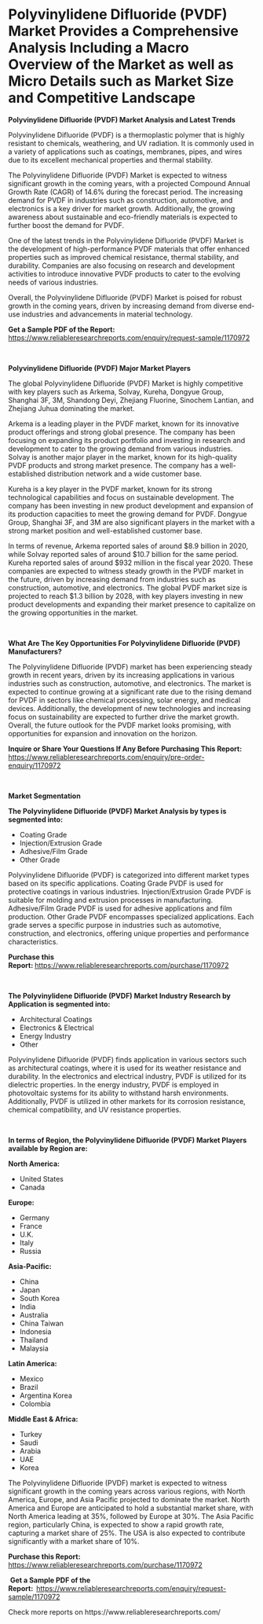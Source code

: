 <p><h1>Polyvinylidene Difluoride (PVDF) Market Provides a Comprehensive Analysis Including a Macro Overview of the Market as well as Micro Details such as Market Size and Competitive Landscape</h1></p><p><strong>Polyvinylidene Difluoride (PVDF) Market Analysis and Latest Trends</strong></p>
<p><p>Polyvinylidene Difluoride (PVDF) is a thermoplastic polymer that is highly resistant to chemicals, weathering, and UV radiation. It is commonly used in a variety of applications such as coatings, membranes, pipes, and wires due to its excellent mechanical properties and thermal stability.</p><p>The Polyvinylidene Difluoride (PVDF) Market is expected to witness significant growth in the coming years, with a projected Compound Annual Growth Rate (CAGR) of 14.6% during the forecast period. The increasing demand for PVDF in industries such as construction, automotive, and electronics is a key driver for market growth. Additionally, the growing awareness about sustainable and eco-friendly materials is expected to further boost the demand for PVDF.</p><p>One of the latest trends in the Polyvinylidene Difluoride (PVDF) Market is the development of high-performance PVDF materials that offer enhanced properties such as improved chemical resistance, thermal stability, and durability. Companies are also focusing on research and development activities to introduce innovative PVDF products to cater to the evolving needs of various industries.</p><p>Overall, the Polyvinylidene Difluoride (PVDF) Market is poised for robust growth in the coming years, driven by increasing demand from diverse end-use industries and advancements in material technology.</p></p>
<p><strong>Get a Sample PDF of the Report:&nbsp;</strong> <a href="https://www.reliableresearchreports.com/enquiry/request-sample/1170972">https://www.reliableresearchreports.com/enquiry/request-sample/1170972</a></p>
<p>&nbsp;</p>
<p><strong>Polyvinylidene Difluoride (PVDF) Major Market Players</strong></p>
<p><p>The global Polyvinylidene Difluoride (PVDF) Market is highly competitive with key players such as Arkema, Solvay, Kureha, Dongyue Group, Shanghai 3F, 3M, Shandong Deyi, Zhejiang Fluorine, Sinochem Lantian, and Zhejiang Juhua dominating the market. </p><p>Arkema is a leading player in the PVDF market, known for its innovative product offerings and strong global presence. The company has been focusing on expanding its product portfolio and investing in research and development to cater to the growing demand from various industries. Solvay is another major player in the market, known for its high-quality PVDF products and strong market presence. The company has a well-established distribution network and a wide customer base.</p><p>Kureha is a key player in the PVDF market, known for its strong technological capabilities and focus on sustainable development. The company has been investing in new product development and expansion of its production capacities to meet the growing demand for PVDF. Dongyue Group, Shanghai 3F, and 3M are also significant players in the market with a strong market position and well-established customer base.</p><p>In terms of revenue, Arkema reported sales of around $8.9 billion in 2020, while Solvay reported sales of around $10.7 billion for the same period. Kureha reported sales of around $932 million in the fiscal year 2020. These companies are expected to witness steady growth in the PVDF market in the future, driven by increasing demand from industries such as construction, automotive, and electronics. The global PVDF market size is projected to reach $1.3 billion by 2028, with key players investing in new product developments and expanding their market presence to capitalize on the growing opportunities in the market.</p></p>
<p>&nbsp;</p>
<p><strong>What Are The Key Opportunities For Polyvinylidene Difluoride (PVDF) Manufacturers?</strong></p>
<p><p>The Polyvinylidene Difluoride (PVDF) market has been experiencing steady growth in recent years, driven by its increasing applications in various industries such as construction, automotive, and electronics. The market is expected to continue growing at a significant rate due to the rising demand for PVDF in sectors like chemical processing, solar energy, and medical devices. Additionally, the development of new technologies and increasing focus on sustainability are expected to further drive the market growth. Overall, the future outlook for the PVDF market looks promising, with opportunities for expansion and innovation on the horizon.</p></p>
<p><strong>Inquire or Share Your Questions If Any Before Purchasing This Report:</strong> <a href="https://www.reliableresearchreports.com/enquiry/pre-order-enquiry/1170972">https://www.reliableresearchreports.com/enquiry/pre-order-enquiry/1170972</a></p>
<p>&nbsp;</p>
<p><strong>Market Segmentation</strong></p>
<p><strong>The Polyvinylidene Difluoride (PVDF) Market Analysis by types is segmented into:</strong></p>
<p><ul><li>Coating Grade</li><li>Injection/Extrusion Grade</li><li>Adhesive/Film Grade</li><li>Other Grade</li></ul></p>
<p><p>Polyvinylidene Difluoride (PVDF) is categorized into different market types based on its specific applications. Coating Grade PVDF is used for protective coatings in various industries. Injection/Extrusion Grade PVDF is suitable for molding and extrusion processes in manufacturing. Adhesive/Film Grade PVDF is used for adhesive applications and film production. Other Grade PVDF encompasses specialized applications. Each grade serves a specific purpose in industries such as automotive, construction, and electronics, offering unique properties and performance characteristics.</p></p>
<p><strong>Purchase this Report:&nbsp;</strong><a href="https://www.reliableresearchreports.com/purchase/1170972">https://www.reliableresearchreports.com/purchase/1170972</a></p>
<p>&nbsp;</p>
<p><strong>The Polyvinylidene Difluoride (PVDF) Market Industry Research by Application is segmented into:</strong></p>
<p><ul><li>Architectural Coatings</li><li>Electronics & Electrical</li><li>Energy Industry</li><li>Other</li></ul></p>
<p><p>Polyvinylidene Difluoride (PVDF) finds application in various sectors such as architectural coatings, where it is used for its weather resistance and durability. In the electronics and electrical industry, PVDF is utilized for its dielectric properties. In the energy industry, PVDF is employed in photovoltaic systems for its ability to withstand harsh environments. Additionally, PVDF is utilized in other markets for its corrosion resistance, chemical compatibility, and UV resistance properties.</p></p>
<p>&nbsp;</p>
<p><strong>In terms of Region, the Polyvinylidene Difluoride (PVDF) Market Players available by Region are:</strong></p>
<p>
    <p> <strong> North America: </strong>
        <ul>
            <li>United States</li>
            <li>Canada</li>
        </ul>
        </p> 
    <p> <strong> Europe: </strong>
        <ul>
            <li>Germany</li>
            <li>France</li>
            <li>U.K.</li>
            <li>Italy</li>
            <li>Russia</li>
        </ul>
        </p> 
    <p> <strong> Asia-Pacific: </strong>
        <ul>
            <li>China</li>
            <li>Japan</li>
            <li>South Korea</li>
            <li>India</li>
            <li>Australia</li>
            <li>China Taiwan</li>
            <li>Indonesia</li>
            <li>Thailand</li>
            <li>Malaysia</li>
        </ul>
        </p> 
    <p> <strong> Latin America: </strong>
        <ul>
            <li>Mexico</li>
            <li>Brazil</li>
            <li>Argentina Korea</li>
            <li>Colombia</li>
        </ul>
        </p> 
    <p> <strong> Middle East & Africa: </strong>
        <ul>
            <li>Turkey</li>
            <li>Saudi</li>
            <li>Arabia</li>
            <li>UAE</li>
            <li>Korea</li>
        </ul>
    </p>
    </p>
<p><p>The Polyvinylidene Difluoride (PVDF) market is expected to witness significant growth in the coming years across various regions, with North America, Europe, and Asia Pacific projected to dominate the market. North America and Europe are anticipated to hold a substantial market share, with North America leading at 35%, followed by Europe at 30%. The Asia Pacific region, particularly China, is expected to show a rapid growth rate, capturing a market share of 25%. The USA is also expected to contribute significantly with a market share of 10%.</p></p>
<p><strong>Purchase this Report: </strong><a href="https://www.reliableresearchreports.com/purchase/1170972">https://www.reliableresearchreports.com/purchase/1170972</a></p>
<p>&nbsp;<strong>Get a Sample PDF of the Report:&nbsp;&nbsp;</strong><a href="https://www.reliableresearchreports.com/enquiry/request-sample/1170972">https://www.reliableresearchreports.com/enquiry/request-sample/1170972</a></p>
<p><strong></strong></p>
<p>Check more reports on https://www.reliableresearchreports.com/</p>